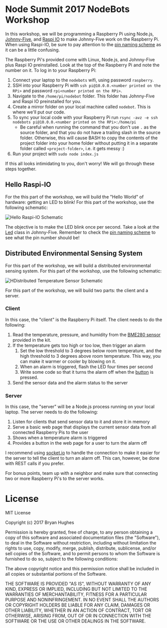 # Node Summit 2017 NodeBots Workshop

In this workshop, we will be programming a Raspberry Pi using Node.js, [Johnny-Five](http://johnny-five.io/), and [Raspi IO](https://github.com/nebrius/raspi-io) to make Johnny-Five work on the Raspberry Pi. When using Raspi-IO, be sure to pay attention to the [pin naming scheme](https://github.com/nebrius/raspi-io/wiki/Pin-Information) as it can be a little confusing.

The Raspberry Pi's provided come with Linux, Node.js, and Johnny-Five plus Raspi IO preinstalled. Look at the top of the Raspberry Pi and note the number on it. To log in to your Raspberry Pi:

1. Connect your laptop to the `nodebots` wifi, using password `raspberry`.
1. SSH into your Raspberry Pi with `ssh pi@10.0.0.<number printed on the RPi>` and password `rpi<number printed on the RPi>`.
1. Navigate to the `/home/pi/nodebot` folder. This folder has Johnny-Five and Raspi IO preinstalled for you.
1. Create a mirror folder on your local machine called `nodebot`. This is where we'll put our code.
1. To sync your local code with your Raspberry Pi run `rsync -avz -e ssh nodebots pi@10.0.0.<number printed on the RPi>:/home/pi`
    - Be careful when running the command that you don't use `.` as the source folder, and that you do not have a trailing slash in the source folder. Otherwise, this will cause BASH to copy the contents of the project folder into your home folder without putting it in a separate folder called `<project-folder>`, i.e. it gets messy :)
1. Run your project with `sudo node index.js`

If this all looks intimidating to you, don't worry! We will go through these steps together.

## Hello Raspi-IO

For the this part of the workshop, we will build the "Hello World" of hardware: getting an LED to blink! For this part of the workshop, use the following schematic:

![Hello Raspi-IO Schematic](https://nebrius.github.io/static/node-summit-2017-workshop-1.png)

The objective is to make the LED blink once per second. Take a look at the [Led](http://johnny-five.io/api/led/) class in Johnny-Five. Remember to check the [pin naming scheme](https://github.com/nebrius/raspi-io/wiki/Pin-Information) to see what the pin number should be!

## Distributed Environmental Sensing System

For this part of the workshop, we will build a distributed environmental sensing system. For this part of the workshop, use the following schematic:

![HDistributed Temperature Sensor Schematic](https://nebrius.github.io/static/node-summit-2017-workshop-1.png)

For this part of the workshop, we will build two parts: the client and a server.

### Client

In this case, the "client" is the Raspberry Pi itself. The client needs to do the following:

1. Read the temperature, pressure, and humidity from the [BME280 sensor](http://johnny-five.io/examples/multi-BME280/) provided in the kit.
2. If the temperature gets too high or too low, then trigger an alarm
    1. Set the low threshold to 3 degrees below room temperature, and the high threshold to 3 degrees above room temperature. This way, you can make it warmer or cooler by blowing on it.
    1. When an alarm is triggered, flash the LED four times per second
    1. Write some code so that it turns the alarm off when the [button](http://johnny-five.io/api/button/) is pressed.
3. Send the sensor data and the alarm status to the server

### Server

In this case, the "server" will be a Node.js process running on your local laptop. The server needs to do the following:

1. Listen for clients that send sensor data to it and store it in memory
1. Serve a basic web page that displays the current sensor data from all connected Raspberry Pis to the user
1. Shows when a temperature alarm is triggered
1. Provides a button in the web page for a user to turn the alarm off

I recommend using [socket.io](https://socket.io/) to handle the connection to make it easier for the server to tell the client to turn an alarm off. This can, however, be done with REST calls if you prefer.

For bonus points, team up with a neighbor and make sure that connecting two or more Raspberry Pi's to the server works.

# License

MIT License

Copyright (c) 2017 Bryan Hughes

Permission is hereby granted, free of charge, to any person obtaining a copy
of this software and associated documentation files (the "Software"), to deal
in the Software without restriction, including without limitation the rights
to use, copy, modify, merge, publish, distribute, sublicense, and/or sell
copies of the Software, and to permit persons to whom the Software is
furnished to do so, subject to the following conditions:

The above copyright notice and this permission notice shall be included in all
copies or substantial portions of the Software.

THE SOFTWARE IS PROVIDED "AS IS", WITHOUT WARRANTY OF ANY KIND, EXPRESS OR
IMPLIED, INCLUDING BUT NOT LIMITED TO THE WARRANTIES OF MERCHANTABILITY,
FITNESS FOR A PARTICULAR PURPOSE AND NONINFRINGEMENT. IN NO EVENT SHALL THE
AUTHORS OR COPYRIGHT HOLDERS BE LIABLE FOR ANY CLAIM, DAMAGES OR OTHER
LIABILITY, WHETHER IN AN ACTION OF CONTRACT, TORT OR OTHERWISE, ARISING FROM,
OUT OF OR IN CONNECTION WITH THE SOFTWARE OR THE USE OR OTHER DEALINGS IN THE
SOFTWARE.
